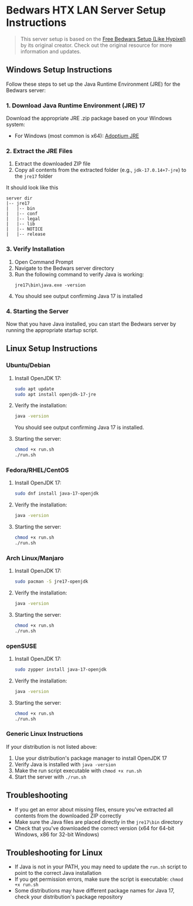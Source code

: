 # Bedwars HTX LAN Server Setup Instructions

> This server setup is based on the [Free Bedwars Setup (Like Hypixel)](https://polymart.org/product/4292/free-bedwars-setup-like-hypixe) by its original creator. Check out the original resource for more information and updates.

## Windows Setup Instructions

Follow these steps to set up the Java Runtime Environment (JRE) for the Bedwars server:

### 1. Download Java Runtime Environment (JRE) 17

Download the appropriate JRE .zip package based on your Windows system:

- For Windows (most common is x64): [Adoptium JRE](https://adoptium.net/temurin/releases/?os=windows&package=jre&version=17)

### 2. Extract the JRE Files

1. Extract the downloaded ZIP file
2. Copy all contents from the extracted folder (e.g., `jdk-17.0.14+7-jre`) to the `jre17` folder

It should look like this

```
server dir
|-- jre17
|   |-- bin
|   |-- conf
|   |-- legal
|   |-- lib
|   |-- NOTICE
|   |-- release
```

### 3. Verify Installation

1. Open Command Prompt
2. Navigate to the Bedwars server directory
3. Run the following command to verify Java is working:
   ```
   jre17\bin\java.exe -version
   ```
4. You should see output confirming Java 17 is installed

### 4. Starting the Server

Now that you have Java installed, you can start the Bedwars server by running the appropriate startup script.

## Linux Setup Instructions

### Ubuntu/Debian

1. Install OpenJDK 17:
   ```bash
   sudo apt update
   sudo apt install openjdk-17-jre
   ```

2. Verify the installation:
   ```bash
   java -version
   ```
   You should see output confirming Java 17 is installed.

3. Starting the server:
   ```bash
   chmod +x run.sh
   ./run.sh
   ```

### Fedora/RHEL/CentOS

1. Install OpenJDK 17:
   ```bash
   sudo dnf install java-17-openjdk
   ```

2. Verify the installation:
   ```bash
   java -version
   ```

3. Starting the server:
   ```bash
   chmod +x run.sh
   ./run.sh
   ```

### Arch Linux/Manjaro

1. Install OpenJDK 17:
   ```bash
   sudo pacman -S jre17-openjdk
   ```

2. Verify the installation:
   ```bash
   java -version
   ```

3. Starting the server:
   ```bash
   chmod +x run.sh
   ./run.sh
   ```

### openSUSE

1. Install OpenJDK 17:
   ```bash
   sudo zypper install java-17-openjdk
   ```

2. Verify the installation:
   ```bash
   java -version
   ```

3. Starting the server:
   ```bash
   chmod +x run.sh
   ./run.sh
   ```

### Generic Linux Instructions

If your distribution is not listed above:

1. Use your distribution's package manager to install OpenJDK 17
2. Verify Java is installed with `java -version`
3. Make the run script executable with `chmod +x run.sh`
4. Start the server with `./run.sh`

## Troubleshooting

- If you get an error about missing files, ensure you've extracted all contents from the downloaded ZIP correctly
- Make sure the Java files are placed directly in the `jre17\bin` directory
- Check that you've downloaded the correct version (x64 for 64-bit Windows, x86 for 32-bit Windows)

## Troubleshooting for Linux

- If Java is not in your PATH, you may need to update the `run.sh` script to point to the correct Java installation
- If you get permission errors, make sure the script is executable: `chmod +x run.sh`
- Some distributions may have different package names for Java 17, check your distribution's package repository
